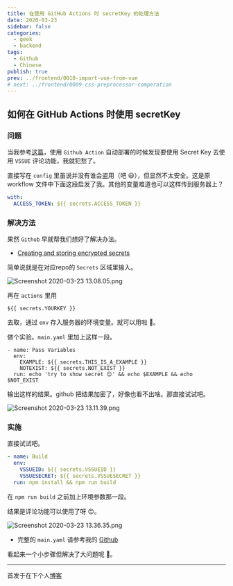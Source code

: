 ```yaml
---
title: 在使用 GitHub Actions 时 secretKey 的处理方法
date: 2020-03-23
sidebar: false
categories:
  - geek
  - backend
tags:
  - Github
  - Chinese
publish: true
prev: ../frontend/0010-import-vue-from-vue
# next: ../frontend/0009-css-preprocessor-comperation
---
```


## 如何在 GitHub Actions 时使用 secretKey

### 问题

当我参考[这篇](https://www.lasy.site/views/%E5%89%8D%E7%AB%AF/%E4%BD%BF%E7%94%A8%20GitHub%20Actions%20%E8%87%AA%E5%8A%A8%E9%83%A8%E7%BD%B2%E5%8D%9A%E5%AE%A2.html)，使用 `Github Action` 自动部署的时候发现要使用 Secret Key 去使用 `VSSUE` 评论功能，我就犯愁了。

直接写在 `config` 里虽说并没有谁会盗用（吧 😃），但显然不太安全。这是原 workflow 文件中下面这段启发了我。其他的变量难道也可以这样传到服务器上？

```yaml
with:
  ACCESS_TOKEN: ${{ secrets.ACCESS_TOKEN }}
```

### 解决方法

果然 `Github` 早就帮我们想好了解决办法。

- [Creating and storing encrypted secrets](https://help.github.com/en/actions/configuring-and-managing-workflows/creating-and-storing-encrypted-secrets)

简单说就是在对应repo的 `Secrets` 区域里输入。

![Screenshot 2020-03-23 13.08.05.png](https://qiita-image-store.s3.ap-northeast-1.amazonaws.com/0/470919/6d81c510-7f25-a039-5087-f07854d6d75e.png)

再在 `actions` 里用
```
${{ secrets.YOURKEY }}
```
去取，通过 `env` 存入服务器的环境变量。就可以用啦 👻。

做个实验。`main.yaml` 里加上这样一段。

```yaml{2,3,4}
- name: Pass Variables
  env:
    EXAMPLE: ${{ secrets.THIS_IS_A_EXAMPLE }}
    NOTEXIST: ${{ secrets.NOT_EXIST }}
  run: echo 'try to show secret 😉' && echo $EXAMPLE && echo $NOT_EXIST
```

输出这样的结果。github 把结果加密了，好像也看不出啥。那直接试试吧。

![Screenshot 2020-03-23 13.11.39.png](https://qiita-image-store.s3.ap-northeast-1.amazonaws.com/0/470919/e72b8478-89cb-6f45-f406-e6938f81e1c7.png)

### 实施

直接试试吧。

```yaml
- name: Build
  env:
    VSSUEID: ${{ secrets.VSSUEID }}
    VSSUESECRET: ${{ secrets.VSSUESECRET }}
  run: npm install && npm run build
```

在 `npm run build` 之前加上环境参数那一段。

结果是评论功能可以使用了呀 😍。

![Screenshot 2020-03-23 13.36.35.png](https://qiita-image-store.s3.ap-northeast-1.amazonaws.com/0/470919/0a508150-59e8-948c-4601-b57012db2ed6.png)

- 完整的 `main.yaml` 请参考我的 [Github](https://github.com/xyyolab/blog/blob/master/.github/workflows/main.yml)

看起来一个小步骤但解决了大问题呢 💃。

---
首发于在下个人[博客](https://blog.xyyolab.com)
